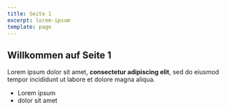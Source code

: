 ```yaml
---
title: Seite 1
excerpt: lorem-ipsum
template: page
---
```

## Willkommen auf Seite 1

Lorem ipsum dolor sit amet, **consectetur adipiscing elit**, sed do eiusmod tempor incididunt ut labore et dolore magna aliqua.

*   Lorem ipsum
*   dolor sit amet
